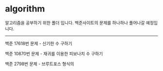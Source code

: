 # algorithm

알고리즘을 공부하기 위한 폴더 입니다. 백준사이트의 문제를 하나하나 풀어나갈 예정입니다.

-----------------

백준 17618번 문제 - 신기한 수 구하기

백준 10870번 문제 - 재귀를 이용한 피보나치 수 구하기

백준 2798번 문제 - 브루트포스 형식의 
